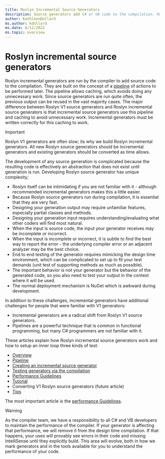 ```yaml
---
title: Roslyn Incremental Source Generators
description: Source generators add C# or VB code to the compilation. Roslyn incremental source generators are defined as a series of steps to allow caching and cancellation.
author: KathleenDollard
ms.author: kdollard
ms.date: 6/11/2022 
ms.topic: overview
---
```

# Roslyn incremental source generators

Roslyn incremental generators are run by the compiler to add source code to the compilation. They are built on the concept of a [pipeline](pipeline.md) of actions to be performed later. The pipeline allows caching, which avoids doing any unnecessary work. Since source generators are run quite often, the previous output can be reused in the vast majority cases. The major difference between Roslyn V1 source generators and Roslyn incremental source generators is that incremental source generators use this pipeline and caching to avoid unnecessary work. Incremental generators must be written correctly for this caching to work.

> [!IMPORTANT]
> Roslyn V1 generators are often slow; its why we build Roslyn incremental generators. All new Roslyn source generators should be incremental generators and existing generators should be converted as time allows.

The development of any source generation is complicated because the resulting code is effectively an abstraction that does not exist until generation is run. Developing Roslyn source generator has unique complexity;

* Roslyn itself can be intimidating if you are not familiar with it - although recommended incremental generators makes this a little easier.
* Because Roslyn source generators run during compilation, it is essential that they are very fast.
* Designing your generation output may require unfamiliar features, especially partial classes and methods.
* Designing your generation input requires understanding/evaluating what other coders will find most natural.
* When the input is source code, the input your generator receives may be incomplete or incorrect.
* When the input is incomplete or incorrect, it is subtle to find the best way to report the error - the underlying compiler error or an adjacent analyzer may be the best choice.
* End to end testing of the generator requires mimicking the design time environment, which can be complicated to set up to fit your test demands (unit test of supporting methods as much as possible).
* The important behavior is not your generator but the behavior of the generated code, so you also need to test your output in the context where it will be used.
* The normal deployment mechanism is NuGet which is awkward during development.

In addition to these challenges, incremental generators have additional challenges for people that were familiar with V1 generators:

* Incremental generators are a radical shift from Roslyn V1 source generators.
* Pipelines are a powerful technique that is common in functional programming, but many C# programmers are not familiar with it.

These articles explain how Roslyn incremental source generators work and how to setup an inner loop three kinds of test:

* [Overview](overview.md)
* [Pipeline](pipeline.md)
* [Creating an incremental source generator](creating-a-source-generator/index.md)
* [Testing generators via the compilation](testing-generators-compilation.md)
* [Performance Guidelines](performance-guidelines.md)
* [Tutorial](tutorial.md)
* Converting V1 Roslyn source generators (future article)
* [Tips](tips.md)

The most important article is the [performance Guidelines](performance-guidelines.md).

> [!WARNING]
> As the compiler team, we have a responsibility to all C# and VB developers to maintain the performance of the compiler. If your generator is affecting that performance, we will remove it from the design time compilation. If that happens, your uses will provably see errors in their code and missing IntelliSense until they explicitly build. This area will evolve, both in how we mark generators and in the tools available for you to understand the performance of your code.
